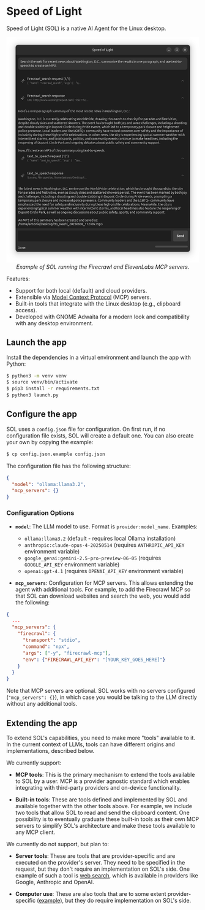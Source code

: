 # Speed of Light

Speed of Light (SOL) is a native AI Agent for the Linux desktop.

<div align="center">
  <img src="assets/sol-firecrawl-elevenlabs.png" alt="SOL Screenshot">
  <br><em>Example of SOL running the Firecrawl and ElevenLabs MCP servers.</em>
</div>

Features:
- Support for both local (default) and cloud providers.
- Extensible via [Model Context Protocol](https://modelcontextprotocol.io) (MCP) servers.
- Built-in tools that integrate with the Linux desktop (e.g., clipboard access).
- Developed with GNOME Adwaita for a modern look and compatibility with any desktop environment.

## Launch the app

Install the dependencies in a virtual environment and launch the app with Python:

```bash
$ python3 -m venv venv
$ source venv/bin/activate
$ pip3 install -r requirements.txt
$ python3 launch.py
```

## Configure the app

SOL uses a `config.json` file for configuration. On first run, if no configuration file exists, SOL will create a default one. You can also create your own by copying the example:

```bash
$ cp config.json.example config.json
```

The configuration file has the following structure:

```json
{
  "model": "ollama:llama3.2",
  "mcp_servers": {}
}
```

### Configuration Options

- **`model`**: The LLM model to use. Format is `provider:model_name`. Examples:
  - `ollama:llama3.2` (default - requires local Ollama installation)
  - `anthropic:claude-opus-4-20250514` (requires `ANTHROPIC_API_KEY` environment variable)
  - `google_genai:gemini-2.5-pro-preview-06-05` (requires `GOOGLE_API_KEY` environment variable)
  - `openai:gpt-4.1` (requires `OPENAI_API_KEY` environment variable)

- **`mcp_servers`**: Configuration for MCP servers. This allows extending the agent with additional tools. For example, to add the Firecrawl MCP so that SOL can download websites and search the web, you would add the following:

```json
{
  ...
  "mcp_servers": {
    "firecrawl": {
      "transport": "stdio",
      "command": "npx",
      "args": ["-y", "firecrawl-mcp"],
      "env": {"FIRECRAWL_API_KEY": "[YOUR_KEY_GOES_HERE]"}
    }
  }
}
```

Note that MCP servers are optional. SOL works with no servers configured (`"mcp_servers": {}`), in which case you would be talking to the LLM directly without any additional tools.

## Extending the app

To extend SOL's capabilities, you need to make more "tools" available to it. In the current context of LLMs, tools can have different origins and implementations, described below.

We currently support:

- **MCP tools**: This is the primary mechanism to extend the tools available to SOL by a user. MCP is a provider agnostic standard which enables integrating with third-party providers and on-device functionality.

- **Built-in tools**: These are tools defined and implemented by SOL and available together with the other tools above. For example, we include two tools that allow SOL to read and send the clipboard content. One possibility is to eventually graduate these built-in tools as their own MCP servers to simplify SOL's architecture and make these tools available to any MCP client. 

We currently do not support, but plan to:

- **Server tools**: These are tools that are provider-specific and are executed on the provider's server. They need to be specified in the request, but they don't require an implementation on SOL's side. One example of such a tool is [web search](https://docs.anthropic.com/en/docs/agents-and-tools/tool-use/web-search-tool), which is available in providers like Google, Anthropic and OpenAI.

- **Computer use**: These are also tools that are to some extent provider-specific ([example](https://platform.openai.com/docs/guides/tools-computer-use)), but they do require implementation on SOL's side. 
